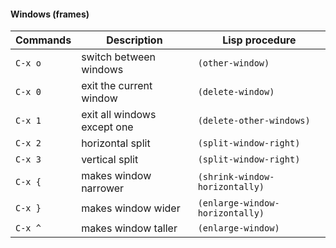#### Windows (frames)

| Commands 		| Description 				                     		     | Lisp procedure 	          	   | 
|---------------|------------------------------------------------------------|---------------------------------|
|`C-x o`		| switch between windows                                     |`(other-window)`         		   |
|`C-x 0` 		| exit the current window     								 |`(delete-window)`		   		   |			  
|`C-x 1` 		| exit all windows except one 								 |`(delete-other-windows)` 		   |	
|`C-x 2`        | horizontal split                                      	 |`(split-window-right)`   		   |
|`C-x 3`        | vertical split 										     |`(split-window-right)`   		   |
|`C-x {`        | makes window narrower                                      |`(shrink-window-horizontally)`   |
|`C-x }`        | makes window wider                                         |`(enlarge-window-horizontally)`  |		
|`C-x ^`        | makes window taller                                        |`(enlarge-window)`  			   |		

